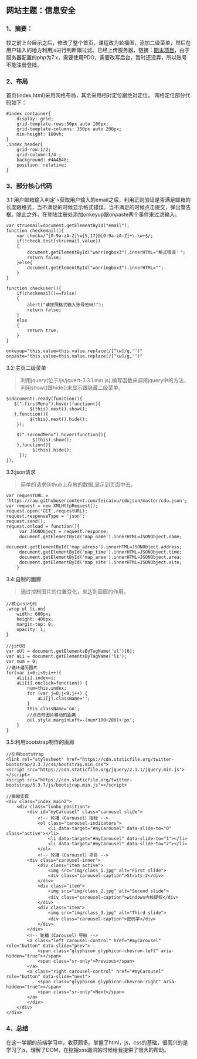 <h2>网站主题：信息安全</h2>   

<h3>1、摘要：</h3>    
较之前上台展示之后，修改了整个首页，课程改为轮播图，添加二级菜单，然后在用户输入的地方利用js进行判断跟过滤。已经上传服务器，链接：<a href="http://saylovetoling.me">期末项目</a>，由于服务器配置的php为7.x，需要使用PDO，需要改写后台，暂时还没弄，所以账号不能注册登陆。

<h3>2、布局</h3>
首页(index.html)采用网格布局，其余采用相对定位跟绝对定位。
网格定位部分代码如下：   

``` 
#index_container{
	display: grid;
	grid-template-rows:50px auto 100px;
	grid-template-columns: 350px auto 200px;
	min-height: 100vh;	
}
.index_header{
	grid-row:1/2;
	grid-column:1/4 ;
	background: #4A4B48;
	position: relative;
}
```
<h3>3、部分核心代码</h3>
3.1:用户邮箱输入判定   
>获取用户输入的email之后，利用正则验证是否满足邮箱的长度跟格式，当不满足的时候显示格式错误。当不满足的时候点击提交，弹出警告框。除此之外，在登陆注册处添加onkeyup跟onpaste两个事件来过滤输入。   

```
var struemail=document.getElementById("email");
function checkemail(){
	var check=/^[0-9a-zA-Z]\w{5,17}@[0-9a-zA-Z]+\.\w+$/;
	if(!check.test(struemail.value))
	{
		document.getElementById("warringbox3").innerHTML="格式错误！";
		return false;
	}else{
		document.getElementById("warringbox3").innerHTML="";
	}
}

function checkuser(){
	if(checkemail()==false)
	{	
		alert("请按照格式输入账号密码!");
		return false;
	}
	else
	{
		return true;
	}
}

onkeyup="this.value=this.value.replace(/[^\w]/g,'')" onpaste="this.value=this.value.replace(/[^\w]/g,'')"

```

3.2:主页二级菜单
>利用jquery(位于/js/jquert-3.3.1.min.js),编写函数来调用jquery中的方法，利用show()跟hide()来显示跟隐藏二级菜单。  

```   
$(document).ready(function(){
   $(".firstMenu").hover(function(){
         $(this).next().show();
   },function(){
         $(this).next().hide();
    });

    $(".secondMenu").hover(function(){
          $(this).show();
    },function(){
          $(this).hide();
     });   
});   

```   
3.3:json请求
>简单的请求Github上存放的数据,显示到页面中去。

```
var requestURL = 'https://raw.githubusercontent.com/feicaixu/cdujson/master/cdu.json';
var request = new XMLHttpRequest();
request.open('GET',requestURL);
request.responseType = 'json';
request.send();
request.onload = function(){
	 var JSONObject = request.response;
	 document.getElementById('map_name').innerHTML=JSONObject.name;
	 document.getElementById('map_adress').innerHTML=JSONObject.address;
	 document.getElementById('map_time').innerHTML=JSONObject.time;
	 document.getElementById('map_area').innerHTML=JSONObject.area;
	 document.getElementById('map_site').innerHTML=JSONObject.site;
	}   
```

3.4:自制的画廊
>通过控制图片的位置变化，来达到画廊的作用。

```
//核心css代码
.wrap ul li.on{
	width: 600px;
	height: 400px;
	margin-top: 0;
	opacity: 1;
}

//js代码
var oUl = document.getElementsByTagName('ul')[0];
var aLi = document.getElementsByTagName('li');
var num = 0;
//循环遍历图片
for(var i=0;i<9;i++){
	aLi[i].index=i;
	aLi[i].onclick=function() {
		num=this.index; 
		for (var j=0;j<9;j++) {
			aLi[j].className='';
		}
		this.className='on';
		//点击时图片移动的距离
		oUl.style.marginLeft=-(num*100+200)+'px';
	}
}

```

3.5:利用bootstrap制作的画廊

```
//引用bootstrap
<link rel="stylesheet" href="https://cdn.staticfile.org/twitter-bootstrap/3.3.7/css/bootstrap.min.css">
<script src="https://cdn.staticfile.org/jquery/2.1.1/jquery.min.js"></script>
<script src="https://cdn.staticfile.org/twitter-bootstrap/3.3.7/js/bootstrap.min.js"></script>

//画廊实现
<div class="index_main2">
	<div class="lunbo_position">
		<div id="myCarousel" class="carousel slide">
			<!-- 轮播（Carousel）指标 -->
			<ol class="carousel-indicators">
				<li data-target="#myCarousel" data-slide-to="0" class="active"></li>
				<li data-target="#myCarousel" data-slide-to="1"></li>
				<li data-target="#myCarousel" data-slide-to="2"></li>
			</ol>   
			<!-- 轮播（Carousel）项目 -->
		<div class="carousel-inner">
			<div class="item active">
				<img src="img/class_1.jpg" alt="First slide">
				<div class="carousel-caption">Struts-2</div>
			</div>
			<div class="item">
				<img src="img/class_2.jpg" alt="Second slide">
				<div class="carousel-caption">windows内核提权</div>
			</div>
			<div class="item">
				<img src="img/class_3.jpg" alt="Third slide">
				<div class="carousel-caption">密码学</div>
			</div>
		</div>
		<!-- 轮播（Carousel）导航 -->
		<a class="left carousel-control" href="#myCarousel" role="button" data-slide="prev">
		    <span class="glyphicon glyphicon-chevron-left" aria-hidden="true"></span>
		    <span class="sr-only">Previous</span>
		</a>
		<a class="right carousel-control" href="#myCarousel" role="button" data-slide="next">
		    <span class="glyphicon glyphicon-chevron-right" aria-hidden="true"></span>
		    <span class="sr-only">Next</span>
		</a>
		</div>
	</div>
</div>
```

<h3>4、总结</h3>
在这一学期的前端学习中，收获颇多。掌握了html，js，css的基础，很高兴的是学习了js，理解了DOM，在挖掘xss漏洞的时候给我提供了很大的帮助。
